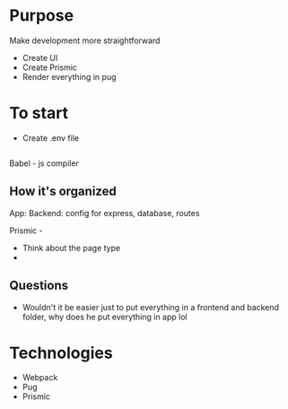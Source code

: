 # Purpose

Make development more straightforward

- Create UI
- Create Prismic
- Render everything in pug

# To start

- Create .env file

```

```

Babel - js compiler

## How it's organized

App:
Backend: config for express, database, routes

Prismic -

- Think about the page type
-

## Questions

- Wouldn't it be easier just to put everything in a frontend and backend folder, why does he put everything in app lol

# Technologies

- Webpack
- Pug
- Prismic
